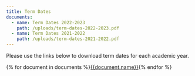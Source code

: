 ```yaml
---
title: Term Dates
documents:
  - name: Term Dates 2022-2023
    path: /uploads/term-dates-2022-2023.pdf
  - name: Term Dates 2021-2022
    path: /uploads/term-dates-2021-2022.pdf
---
```

Please use the links below to download term dates for each academic year.

<div class="content-grid">
  {% for document in documents %}<a href="{{document.path}}">{{document.name}}</a>{% endfor %}
</div>